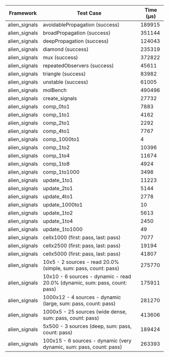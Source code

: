 | Framework | Test Case | Time (μs) |
| --- | --- | --- |
| alien_signals | avoidablePropagation (success) | 189915 |
| alien_signals | broadPropagation (success) | 351144 |
| alien_signals | deepPropagation (success) | 124043 |
| alien_signals | diamond (success) | 235319 |
| alien_signals | mux (success) | 372822 |
| alien_signals | repeatedObservers (success) | 45611 |
| alien_signals | triangle (success) | 83982 |
| alien_signals | unstable (success) | 61005 |
| alien_signals | molBench | 490496 |
| alien_signals | create_signals | 27732 |
| alien_signals | comp_0to1 | 7883 |
| alien_signals | comp_1to1 | 4162 |
| alien_signals | comp_2to1 | 2292 |
| alien_signals | comp_4to1 | 7767 |
| alien_signals | comp_1000to1 | 4 |
| alien_signals | comp_1to2 | 10396 |
| alien_signals | comp_1to4 | 11674 |
| alien_signals | comp_1to8 | 4924 |
| alien_signals | comp_1to1000 | 3498 |
| alien_signals | update_1to1 | 11223 |
| alien_signals | update_2to1 | 5144 |
| alien_signals | update_4to1 | 2778 |
| alien_signals | update_1000to1 | 10 |
| alien_signals | update_1to2 | 5613 |
| alien_signals | update_1to4 | 2450 |
| alien_signals | update_1to1000 | 49 |
| alien_signals | cellx1000 (first: pass, last: pass) | 7077 |
| alien_signals | cellx2500 (first: pass, last: pass) | 19194 |
| alien_signals | cellx5000 (first: pass, last: pass) | 41807 |
| alien_signals | 10x5 - 2 sources - read 20.0% (simple, sum: pass, count: pass) | 275770 |
| alien_signals | 10x10 - 6 sources - dynamic - read 20.0% (dynamic, sum: pass, count: pass) | 175911 |
| alien_signals | 1000x12 - 4 sources - dynamic (large, sum: pass, count: pass) | 281270 |
| alien_signals | 1000x5 - 25 sources (wide dense, sum: pass, count: pass) | 413606 |
| alien_signals | 5x500 - 3 sources (deep, sum: pass, count: pass) | 189424 |
| alien_signals | 100x15 - 6 sources - dynamic (very dynamic, sum: pass, count: pass) | 263393 |
